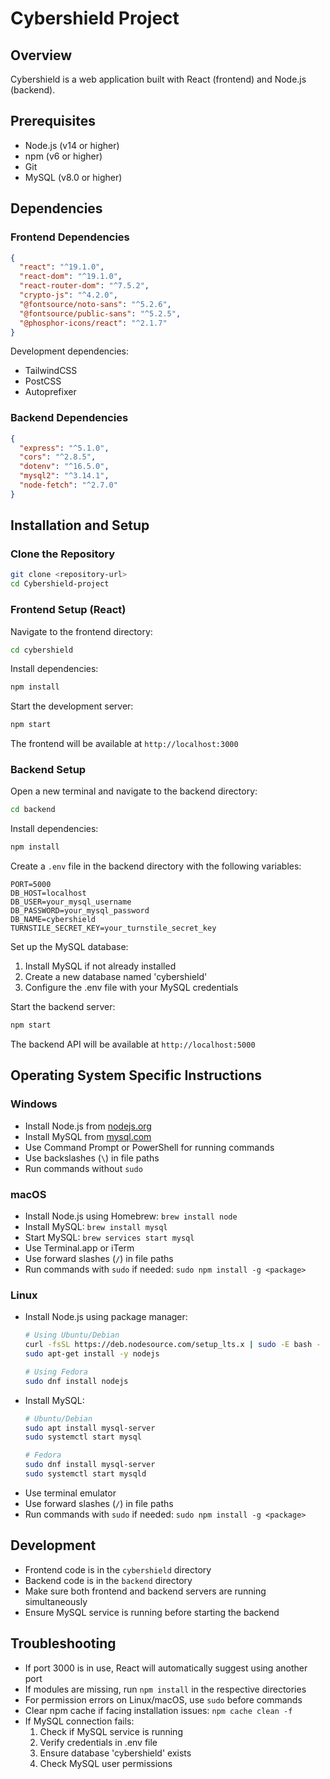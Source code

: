 # Cybershield Project

## Overview
Cybershield is a web application built with React (frontend) and Node.js (backend).

## Prerequisites
- Node.js (v14 or higher)
- npm (v6 or higher)
- Git
- MySQL (v8.0 or higher)

## Dependencies

### Frontend Dependencies
```json
{
  "react": "^19.1.0",
  "react-dom": "^19.1.0",
  "react-router-dom": "^7.5.2",
  "crypto-js": "^4.2.0",
  "@fontsource/noto-sans": "^5.2.6",
  "@fontsource/public-sans": "^5.2.5",
  "@phosphor-icons/react": "^2.1.7"
}
```

Development dependencies:
- TailwindCSS
- PostCSS
- Autoprefixer

### Backend Dependencies
```json
{
  "express": "^5.1.0",
  "cors": "^2.8.5",
  "dotenv": "^16.5.0",
  "mysql2": "^3.14.1",
  "node-fetch": "^2.7.0"
}
```

## Installation and Setup

### Clone the Repository
```bash
git clone <repository-url>
cd Cybershield-project
```

### Frontend Setup (React)
Navigate to the frontend directory:
```bash
cd cybershield
```

Install dependencies:
```bash
npm install
```

Start the development server:
```bash
npm start
```

The frontend will be available at `http://localhost:3000`

### Backend Setup
Open a new terminal and navigate to the backend directory:
```bash
cd backend
```

Install dependencies:
```bash
npm install
```

Create a `.env` file in the backend directory with the following variables:
```env
PORT=5000
DB_HOST=localhost
DB_USER=your_mysql_username
DB_PASSWORD=your_mysql_password
DB_NAME=cybershield
TURNSTILE_SECRET_KEY=your_turnstile_secret_key
```

Set up the MySQL database:
1. Install MySQL if not already installed
2. Create a new database named 'cybershield'
3. Configure the .env file with your MySQL credentials

Start the backend server:
```bash
npm start
```

The backend API will be available at `http://localhost:5000`

## Operating System Specific Instructions

### Windows
- Install Node.js from [nodejs.org](https://nodejs.org/)
- Install MySQL from [mysql.com](https://dev.mysql.com/downloads/installer/)
- Use Command Prompt or PowerShell for running commands
- Use backslashes (`\`) in file paths
- Run commands without `sudo`

### macOS
- Install Node.js using Homebrew: `brew install node`
- Install MySQL: `brew install mysql`
- Start MySQL: `brew services start mysql`
- Use Terminal.app or iTerm
- Use forward slashes (`/`) in file paths
- Run commands with `sudo` if needed: `sudo npm install -g <package>`

### Linux
- Install Node.js using package manager:
  ```bash
  # Using Ubuntu/Debian
  curl -fsSL https://deb.nodesource.com/setup_lts.x | sudo -E bash -
  sudo apt-get install -y nodejs

  # Using Fedora
  sudo dnf install nodejs
  ```
- Install MySQL:
  ```bash
  # Ubuntu/Debian
  sudo apt install mysql-server
  sudo systemctl start mysql

  # Fedora
  sudo dnf install mysql-server
  sudo systemctl start mysqld
  ```
- Use terminal emulator
- Use forward slashes (`/`) in file paths
- Run commands with `sudo` if needed: `sudo npm install -g <package>`

## Development
- Frontend code is in the `cybershield` directory
- Backend code is in the `backend` directory
- Make sure both frontend and backend servers are running simultaneously
- Ensure MySQL service is running before starting the backend

## Troubleshooting
- If port 3000 is in use, React will automatically suggest using another port
- If modules are missing, run `npm install` in the respective directories
- For permission errors on Linux/macOS, use `sudo` before commands
- Clear npm cache if facing installation issues: `npm cache clean -f`
- If MySQL connection fails:
  1. Check if MySQL service is running
  2. Verify credentials in .env file
  3. Ensure database 'cybershield' exists
  4. Check MySQL user permissions
